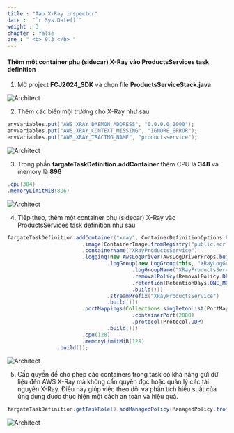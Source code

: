 ```yaml
---
title : "Tạo X-Ray inspector"
date :  "`r Sys.Date()`" 
weight : 3
chapter : false
pre : " <b> 9.3 </b> "
---
```


#### Thêm một container phụ (sidecar) X-Ray vào ProductsServices task definition

1. Mở project **FCJ2024_SDK** và chọn file **ProductsServiceStack.java**

![Architect](/images/9/addsidecar/01.png/?featherlight=false&width=60pc)

2. Thêm các biến mội trường cho X-Ray như sau

```java
envVariables.put("AWS_XRAY_DAEMON_ADDRESS", "0.0.0.0:2000");
envVariables.put("AWS_XRAY_CONTEXT_MISSING", "IGNORE_ERROR");
envVariables.put("AWS_XRAY_TRACING_NAME", "productsservice");
```
![Architect](/images/9/addsidecar/02.png/?featherlight=false&width=60pc)

3. Trong phần **fargateTaskDefinition.addContainer** thêm CPU là **348** và memory là **896**

```java
.cpu(384)
.memoryLimitMiB(896)
```

![Architect](/images/9/addsidecar/03.png/?featherlight=false&width=60pc)

4. Tiếp theo, thêm một container phụ (sidecar) X-Ray vào ProductsServices task definition như sau

```java
fargateTaskDefinition.addContainer("xray", ContainerDefinitionOptions.builder()
                        .image(ContainerImage.fromRegistry("public.ecr.aws/xray/aws-xray-daemon:latest"))
                        .containerName("XRayProductsService")
                        .logging(new AwsLogDriver(AwsLogDriverProps.builder()
                                .logGroup(new LogGroup(this, "XRayLogGroup", LogGroupProps.builder()
                                        .logGroupName("XRayProductsService")
                                        .removalPolicy(RemovalPolicy.DESTROY)
                                        .retention(RetentionDays.ONE_MONTH)
                                        .build()))
                                .streamPrefix("XRayProductsService")
                                .build()))
                        .portMappings(Collections.singletonList(PortMapping.builder()
                                        .containerPort(2000)
                                        .protocol(Protocol.UDP)
                                .build()))
                        .cpu(128)
                        .memoryLimitMiB(128)
                .build());
```
![Architect](/images/9/addsidecar/04.png/?featherlight=false&width=60pc)

5. Cấp quyền để cho phép các containers trong task có khả năng gửi dữ liệu đến AWS X-Ray mà không cần quyền đọc hoặc quản lý các tài nguyên X-Ray. Điều này giúp việc theo dõi và phân tích hiệu suất của ứng dụng được thực hiện một cách an toàn và hiệu quả.
   
```java
fargateTaskDefinition.getTaskRole().addManagedPolicy(ManagedPolicy.fromAwsManagedPolicyName("AWSXrayWriteOnlyAccess"));
```
![Architect](/images/9/addsidecar/05.png/?featherlight=false&width=60pc)
